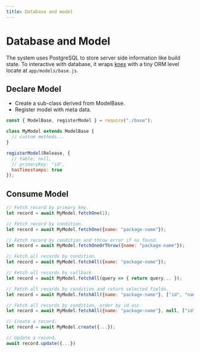 ```yaml
---
title: Database and model
---
```

# Database and Model

The system uses PostgreSQL to store server side information like build state. To interactive with database, it wraps [knex](http://knexjs.org/) with a tiny ORM level locate at `app/models/base.js`.

## Declare Model

- Create a sub-class derived from ModelBase.
- Register model with meta data.

```js
const { ModelBase, registerModel } = require("./base");

class MyModel extends ModelBase {
  // custom methods...
}

registerModel(Release, {
  // table: null,
  // primaryKey: "id",
  hasTimestamps: true
});
```

## Consume Model

```js
// Fetch record by primary key.
let record = await MyModel.fetchOne(1);

// Fetch record by condition.
let record = await MyModel.fetchOne({name: "package-name"});

// Fetch record by condition and throw error if no found.
let record = await MyModel.fetchOneOrThrow({name: "package-name"});

// Fetch all records by condition.
let record = await MyModel.fetchAll({name: "package-name"});

// Fetch all records by callback.
let record = await MyModel.fetchAll(query => { return query... });

// Fetch all records by condition and return selected fields.
let record = await MyModel.fetchAll({name: "package-name"}, ["id", "name"]);

// Fetch all records by condition, order by id asc.
let record = await MyModel.fetchAll({name: "package-name"}, null, ["id", "asc"]);

// Create a record.
let record = await MyModel.create({...});

// Update a record.
await record.update({...})
```
